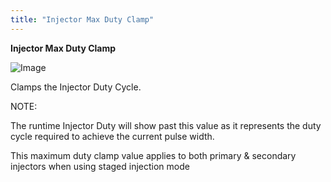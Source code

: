 ```yaml
---
title: "Injector Max Duty Clamp"
---
```


**Injector Max Duty Clamp**


![Image](</lib/Config Fuel7.jpg>)


Clamps the Injector Duty Cycle.


NOTE:&nbsp;

The runtime Injector Duty will show past this value as it represents the duty cycle required to achieve the current pulse width.

This maximum duty clamp value applies to both primary \& secondary injectors when using staged injection mode

